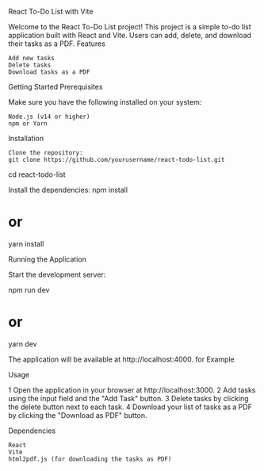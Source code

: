 React To-Do List with Vite

Welcome to the React To-Do List project! This project is a simple to-do list application built with React and Vite. Users can add, delete, and download their tasks as a PDF.
Features

    Add new tasks
    Delete tasks
    Download tasks as a PDF

Getting Started
Prerequisites

Make sure you have the following installed on your system:

    Node.js (v14 or higher)
    npm or Yarn

Installation

    Clone the repository:
    git clone https://github.com/yourusername/react-todo-list.git
cd react-todo-list

Install the dependencies:
npm install
# or
yarn install

Running the Application

Start the development server:

npm run dev
# or
yarn dev

The application will be available at http://localhost:4000. for Example

Usage

  1  Open the application in your browser at http://localhost:3000.
  2  Add tasks using the input field and the "Add Task" button.
  3  Delete tasks by clicking the delete button next to each task.
  4  Download your list of tasks as a PDF by clicking the "Download as PDF" button.

Dependencies

    React
    Vite
    html2pdf.js (for downloading the tasks as PDF)
